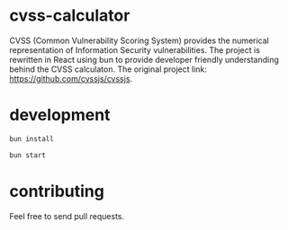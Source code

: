 # cvss-calculator

CVSS (Common Vulnerability Scoring System) provides the numerical representation of Information Security vulnerabilities. The project is rewritten in React using bun to provide developer friendly understanding behind the CVSS calculaton. The original project link: https://github.com/cvssjs/cvssjs.

# development

```bash
bun install

bun start
```

# contributing
Feel free to send pull requests.